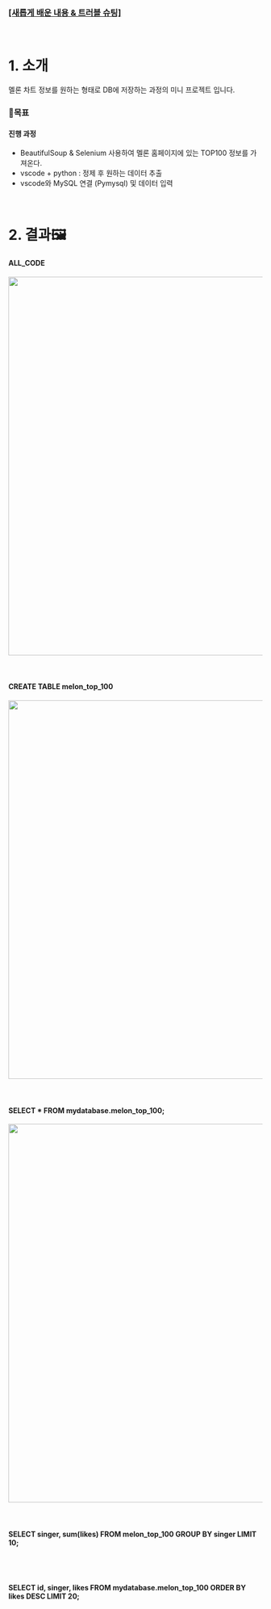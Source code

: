 <h3>
<a target="_blank" href="https://eminent-pruner-9ad.notion.site/ETL_Melon_Top100-73def5680b7048958405e05835bc58ff">
   [새롭게 배운 내용 & 트러블 슈팅]
</a>
</h3>
<br>

# 1. 소개

멜론 차트 정보를 원하는 형태로 DB에 저장하는 과정의 미니 프로젝트 입니다.
   
### 🎯목표


<h4>진행 과정</h4>

-   BeautifulSoup & Selenium 사용하여 멜론 홈페이지에 있는 TOP100 정보를 가져온다.<br>
-   vscode + python : 정제 후 원하는 데이터 추출<br>
-   vscode와 MySQL 연결 (Pymysql) 및 데이터 입력<br>

<br>

# 2. 결과🖼

#### ALL_CODE
<div align=center>
  <img width="750" alt="" src="https://user-images.githubusercontent.com/76522430/212733750-da7dfa7a-06f2-464b-a42d-ffec70f4cb11.png">
</div>
<br><br>

#### CREATE TABLE melon_top_100
<div align=center>
  <img width="750" alt="" src="https://user-images.githubusercontent.com/76522430/212734583-82c3a9f1-c116-4145-88d5-2a0e5f381e20.png">
</div>
<br><br>

#### SELECT * FROM mydatabase.melon_top_100;
<div align=center>
  <img width="750" alt="" src="https://user-images.githubusercontent.com/76522430/212734666-b2c6d534-08e2-4c6a-9116-c382134d19d9.png">
</div>
<br><br>

#### SELECT singer, sum(likes) FROM melon_top_100 GROUP BY singer LIMIT 10;
<div align=center>
  <img  alt="" src="https://user-images.githubusercontent.com/76522430/212734862-0dbc887f-6abe-45db-a515-21768926747d.png">
</div>
<br><br>

#### SELECT id, singer, likes FROM mydatabase.melon_top_100 ORDER BY likes DESC LIMIT 20;
<div align=center>
  <img alt="" src="https://user-images.githubusercontent.com/76522430/212734886-6c0ddcf7-7f7e-48fb-b733-f294678aa2f4.png">
</div>

<br><br>
